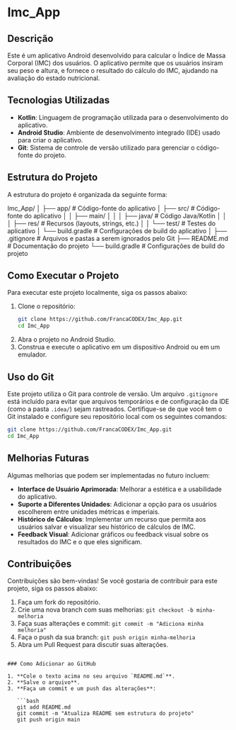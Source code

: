 
# Imc_App

## Descrição
Este é um aplicativo Android desenvolvido para calcular o Índice de Massa Corporal (IMC) dos usuários. O aplicativo permite que os usuários insiram seu peso e altura, e fornece o resultado do cálculo do IMC, ajudando na avaliação do estado nutricional.

## Tecnologias Utilizadas
- **Kotlin**: Linguagem de programação utilizada para o desenvolvimento do aplicativo.
- **Android Studio**: Ambiente de desenvolvimento integrado (IDE) usado para criar o aplicativo.
- **Git**: Sistema de controle de versão utilizado para gerenciar o código-fonte do projeto.

## Estrutura do Projeto
A estrutura do projeto é organizada da seguinte forma:

Imc_App/ │ ├── app/ # Código-fonte do aplicativo │ ├── src/ # Código-fonte do aplicativo │ │ ├── main/ │ │ │ ├── java/ # Código Java/Kotlin │ │ │ ├── res/ # Recursos (layouts, strings, etc.) │ │ └── test/ # Testes do aplicativo │ └── build.gradle # Configurações de build do aplicativo │ ├── .gitignore # Arquivos e pastas a serem ignorados pelo Git ├── README.md # Documentação do projeto └── build.gradle # Configurações de build do projeto

## Como Executar o Projeto
Para executar este projeto localmente, siga os passos abaixo:

1. Clone o repositório:
   ```bash
   git clone https://github.com/FrancaCODEX/Imc_App.git
   cd Imc_App
2. Abra o projeto no Android Studio.
3. Construa e execute o aplicativo em um dispositivo Android ou em um emulador.


## Uso do Git
Este projeto utiliza o Git para controle de versão. Um arquivo `.gitignore` está incluído para evitar que arquivos temporários e de configuração da IDE (como a pasta `.idea/`) sejam rastreados. Certifique-se de que você tem o Git instalado e configure seu repositório local com os seguintes comandos:

```bash
git clone https://github.com/FrancaCODEX/Imc_App.git
cd Imc_App
```

## Melhorias Futuras
Algumas melhorias que podem ser implementadas no futuro incluem:
- **Interface de Usuário Aprimorada**: Melhorar a estética e a usabilidade do aplicativo.
- **Suporte a Diferentes Unidades**: Adicionar a opção para os usuários escolherem entre unidades métricas e imperiais.
- **Histórico de Cálculos**: Implementar um recurso que permita aos usuários salvar e visualizar seu histórico de cálculos de IMC.
- **Feedback Visual**: Adicionar gráficos ou feedback visual sobre os resultados do IMC e o que eles significam.

## Contribuições
Contribuições são bem-vindas! Se você gostaria de contribuir para este projeto, siga os passos abaixo:
1. Faça um fork do repositório.
2. Crie uma nova branch com suas melhorias: `git checkout -b minha-melhoria`
3. Faça suas alterações e commit: `git commit -m "Adiciona minha melhoria"`
4. Faça o push da sua branch: `git push origin minha-melhoria`
5. Abra um Pull Request para discutir suas alterações.


```

### Como Adicionar ao GitHub

1. **Cole o texto acima no seu arquivo `README.md`**.
2. **Salve o arquivo**.
3. **Faça um commit e um push das alterações**:

   ```bash
   git add README.md
   git commit -m "Atualiza README sem estrutura do projeto"
   git push origin main
   ```
